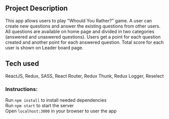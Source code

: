 ## Project Description

This app allows users to play "Whould You Rather?" game. A user can create new questions and answer the existing questions from other users. All questions are available on home page and divided in two categories (answered and unaswered questions). Users get a point for each question created and another point for each answered question. Total score for each user is shown on Leader board page.

## Tech used

ReactJS, Redux, SASS, React Router, Redux Thunk, Redux Logger, Reselect

### Instructions:

Run `npm install` to install needed dependencies <br />
Run `npm start` to start the server <br />
Open `localhost:3000` in your browser to user the app
